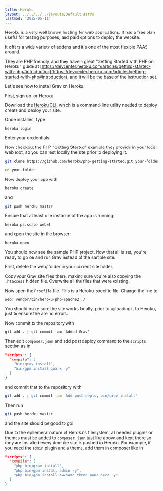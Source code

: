 ```yaml
---
title: Heroku
layout: ../../../../layouts/Default.astro
lastmod: '2025-05-11'
---
```

Heroku is a very well known hosting for web applications.
It has a free plan useful for testing purposes, and paid options to deploy the website.

It offers a wide variety of addons and it's one of the most flexible PAAS around.

They are PHP friendly, and they have a great "Getting Started with PHP on Heroku" guide at [https://devcenter.heroku.com/articles/getting-started-with-php#introduction](https://devcenter.heroku.com/articles/getting-started-with-php#introduction), and it will be the base of the instruction set.

Let's see how to install Grav on Heroku.

First, sign up for Heroku.

Download the [Heroku CLI](https://devcenter.heroku.com/articles/heroku-cli), which is a command-line utility needed to deploy create and deploy your site.

Once installed, type


```bash
heroku login
```


Enter your credentials.

Now checkout the PHP "Getting Started" example they provide in your local web root, so you can test locally the site prior to deploying it.

```bash
git clone https://github.com/heroku/php-getting-started.git your-folder
```

```bash
cd your-folder
```

Now deploy your app with

```bash
heroku create
```

and

```bash
git push heroku master
```

Ensure that at least one instance of the app is running:

```bash
heroku ps:scale web=1
```

and open the site in the browser:


```bash
heroku open
```



You should now see the sample PHP project. Now that all is set, you're ready to go on and run Grav instead of the sample site.

First, delete the web/ folder in your current site folder.

Copy your Grav site files there, making sure you're also copying the `.htaccess` hidden file. Overwrite all the files that were existing.

Now open the `Procfile` file. This is a Heroku-specific file. Change the line to

```txt
web: vendor/bin/heroku-php-apache2 ./
```

You should make sure the site works locally, prior to uploading it to Heroku, just to ensure the are no errors.

Now commit to the repository with

`git add . ; git commit -am 'Added Grav'`

Then edit `composer.json` and add post deploy command to the `scripts` section as in

```json
"scripts": {
  "compile": [
    "bin/grav install",
    "bin/gpm install quark -y"
  ]
}
```

and commit that to the repository with 

```bash
git add . ; git commit -am 'Add post deploy bin/grav install'
```

Then run

```bash
git push heroku master
```

and the site should be good to go!

Due to the ephemeral nature of Heroku's filesystem, all needed plugins or themes must be added to `composer.json` just like above and kept there so they are installed every time the site is pushed to Heroku. For example, if you need the `admin` plugin and a theme, add them in composer like in

```json
"scripts": {
  "compile": [
    "php bin/grav install",
    "php bin/gpm install admin -y",
    "php bin/gpm install awesome-theme-name-here -y"
  ]
}
```

